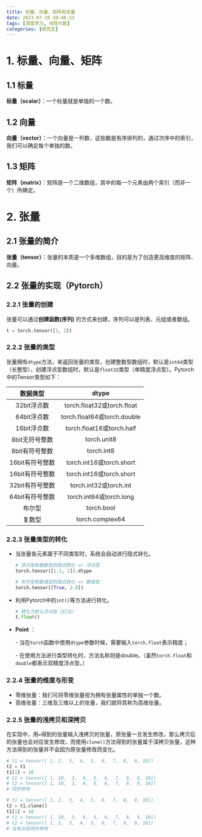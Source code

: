 ```yaml
---
title: 标量、向量、矩阵和张量
date: 2023-07-26 10:46:23
tags: [深度学习, 线性代数] 
categories: [研究生]
---
```


# 1. 标量、向量、矩阵

## 1.1 标量

**标量（scalar）**：一个标量就是单独的一个数。

## 1.2 向量

**向量（vector）**：一个向量是一列数，这些数是有序排列的，通过次序中的索引，我们可以确定每个单独的数。

## 1.3 矩阵

**矩阵（matrix）**：矩阵是一个二维数组，其中的每一个元素由两个索引（而非一个）所确定。

# 2. 张量

## 2.1 张量的简介

**张量（tensor）**：张量的本质是一个多维数组，目的是为了创造更高维度的矩阵、向量。

## 2.2 张量的实现（Pytorch）

### 2.2.1 张量的创建

张量可以通过**创建函数(序列)** 的方式来创建，序列可以是列表、元组或者数组。

```py
t = torch.tensor([1, 2])
```

### 2.2.2 张量的类型

张量拥有`dtype`方法，来返回张量的类型，创建整数型数组时，默认是`int64`类型（长整型），创建浮点型数组时，默认是`float32`类型（单精度浮点型）。Pytorch中的Tensor类型如下：

|    数据类型     |            dtype            |
| :-------------: | :-------------------------: |
|   32bit浮点数   | torch.float32或torch.float  |
|   64bit浮点数   | torch.float64或torch.double |
|   16bit浮点数   |  torch.float16或torch.half  |
| 8bit无符号整数  |         torch.unit8         |
| 8bit有符号整数  |         torch.int8          |
| 16bit有符号整数 |  torch.int16或torch.short   |
| 16bit有符号整数 |  torch.int16或torch.short   |
| 32bit有符号整数 |   torch.int32或torch.int    |
| 64bit有符号整数 |   torch.int64或torch.long   |
|     布尔型      |         torch.bool          |
|     复数型      |       torch.complex64       |

### 2.2.3 张量类型的转化

- 当张量各元素属于不同类型时，系统会自动进行隐式转化。

  ```python
  # 浮点型和整数型的隐式转化 => 浮点型
  torch.tensor([1.1, 2]).dtype 
  
  # 布尔型和数值型的隐式转化 => 数值型
  torch.tensor([True, 2.0])
  ```

- 利用Pytorch中的`int()`等方法进行转化。

  ```python
  # 转化为默认浮点型（32位）
  t.float()
  ```

- **Point** ：

  \- 当在`torch`函数中使用`dtype`参数时候，需要输入`torch.float`表示精度；

  \- 在使用方法进行类型转化时，方法名称则是double。（虽然`torch.float`和`double`都表示双精度浮点型。）

### 2.2.4 张量的维度与形变

- 零维张量：我们可将零维张量视为拥有张量属性的单独一个数。
- 高维张量：三维及三维以上的张量，我们就将其称为高维张量。

### 2.2.5 张量的浅拷贝和深拷贝

在实现中，用`=`得到的张量输入浅拷贝的张量，原张量一旦发生修改，那么拷贝后的张量也会对应发生修改，而使用`clone()`方法得到的张量属于深拷贝张量，这种方法得到的张量并不会因为原张量修改而变化。

```python
# t1 = tensor([ 1, 2,  3,  4,  5,  6,  7,  8,  9, 10])
t2 = t1
t1[1] = 10
# t1 = tensor([ 1, 10,  3,  4,  5,  6,  7,  8,  9, 10])
# t2 = tensor([ 1, 10,  3,  4,  5,  6,  7,  8,  9, 10])
# 同步修改
```

```python
# t1 = tensor([ 1, 2,  3,  4,  5,  6,  7,  8,  9, 10])
t2 = t1.clone()
t1[1] = 10
# t1 = tensor([ 1, 10,  3,  4,  5,  6,  7,  8,  9, 10])
# t2 = tensor([ 1, 2,  3,  4,  5,  6,  7,  8,  9, 10])
# 没有出现同步修改
```







